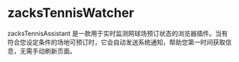 # zacksTennisWatcher
zacksTennisAssistant 是一款用于实时监测网球场预订状态的浏览器插件。当有符合您设定条件的场地可预订时，它会自动发送系统通知，帮助您第一时间获取信息，无需手动刷新页面。
